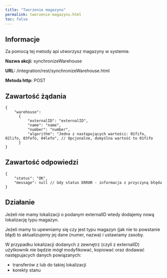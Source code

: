 ```yaml
---
title: "Tworzenie magazynu"
permalink: tworzenie-magazynu.html
toc: false 
---
```


## Informacje

Za pomocą tej metody api utworzysz magazyny w systemie.

  **Nazwa akcji:** synchronizeWarehouse

  **URL:** /integration/rest/synchronizeWarehouse.html

  **Metoda http:** POST

## Zawartość żądania
~~~~~~~~
{
	"warehouse":	
      {
          "externalID": "externalID",
          "name": "name",
          "number": "number",
          "algorithm": "Jedna z następujących wartości: 01fifo, 02lifo, 03fefo, 04lefo", // Opcjonalne, domyślna wartość to 01fifo
      }
}
~~~~~~~~


## Zawartość odpowiedzi
~~~~~~~~
{
    "status": "OK",
    "message": null // Gdy status ERROR - informacja z przyczyną błędu
}
~~~~~~~~

## Działanie

Jeżeli nie mamy lokalizacji o podanym externalID wtedy dodajemy nową lokalizację typu magazyn.

Jeżeli mamy to upewniamy się czy jest typu magazyn (jak nie to powstanie błąd) to aktualizujemy jej dane (numer, nazwa) i ustawiamy zasoby.

W przypadku lokalizacji dodanych z zewnętrz (czyli z externalID) użytkownik nie będzie mógł modyfikować, kopiować oraz dodawać następujacych danych powiązanych:

- transferów z lub do takiej lokalizacji
- korekty stanu